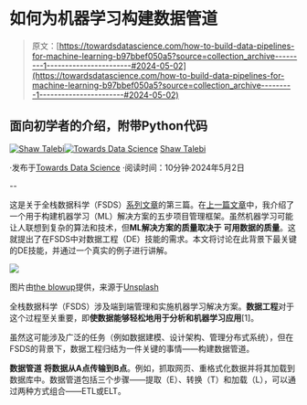# 如何为机器学习构建数据管道

> 原文：[https://towardsdatascience.com/how-to-build-data-pipelines-for-machine-learning-b97bbef050a5?source=collection_archive---------1-----------------------#2024-05-02](https://towardsdatascience.com/how-to-build-data-pipelines-for-machine-learning-b97bbef050a5?source=collection_archive---------1-----------------------#2024-05-02)

## 面向初学者的介绍，附带Python代码

[](https://shawhin.medium.com/?source=post_page---byline--b97bbef050a5--------------------------------)[![Shaw Talebi](../Images/1449cc7c08890e2078f9e5d07897e3df.png)](https://shawhin.medium.com/?source=post_page---byline--b97bbef050a5--------------------------------)[](https://towardsdatascience.com/?source=post_page---byline--b97bbef050a5--------------------------------)[![Towards Data Science](../Images/a6ff2676ffcc0c7aad8aaf1d79379785.png)](https://towardsdatascience.com/?source=post_page---byline--b97bbef050a5--------------------------------) [Shaw Talebi](https://shawhin.medium.com/?source=post_page---byline--b97bbef050a5--------------------------------)

·发布于[Towards Data Science](https://towardsdatascience.com/?source=post_page---byline--b97bbef050a5--------------------------------) ·阅读时间：10分钟·2024年5月2日

--

这是关于全栈数据科学（FSDS）[系列文章](https://shawhin.medium.com/list/full-stack-data-science-f0910c75d006)的第三篇。在[上一篇文章](/data-science-project-management-e8787d818ad0)中，我介绍了一个用于构建机器学习（ML）解决方案的五步项目管理框架。虽然机器学习可能让人联想到复杂的算法和技术，但**ML解决方案的质量取决于** **可用数据的质量**。这就提出了在FSDS中对数据工程（DE）技能的需求。本文将讨论在此背景下最关键的DE技能，并通过一个真实的例子进行讲解。

![](../Images/ce292096dc0d9448a048924c5ce6e0b8.png)

图片由[the blowup](https://unsplash.com/@theblowup?utm_source=medium&utm_medium=referral)提供，来源于[Unsplash](https://unsplash.com/?utm_source=medium&utm_medium=referral)

全栈数据科学（FSDS）涉及端到端管理和实施机器学习解决方案。**数据工程**对于这个过程至关重要，即**使数据能够轻松地用于分析和机器学习应用**[1]。

虽然这可能涉及广泛的任务（例如数据建模、设计架构、管理分布式系统），但在FSDS的背景下，数据工程归结为一件关键的事情——构建数据管道。

**数据管道** **将数据从A点传输到B点**。例如，抓取网页、重格式化数据并将其加载到数据库中。数据管道包括三个步骤——提取（E）、转换（T）和加载（L），可以通过两种方式组合——ETL或ELT。
